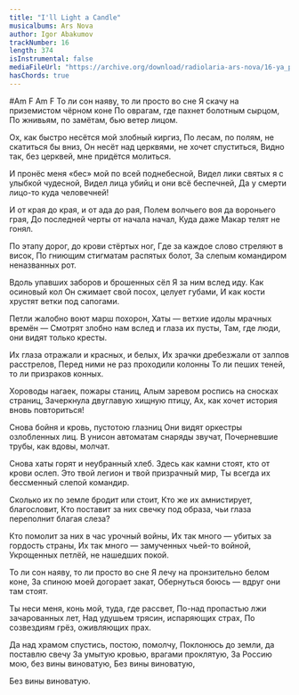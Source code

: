 ```yaml
---
title: "I'll Light a Candle"
musicalbums: Ars Nova
author: Igor Abakumov
trackNumber: 16
length: 374
isInstrumental: false
mediaFileUrl: "https://archive.org/download/radiolaria-ars-nova/16-ya_postavlyu_svechu.mp3"
hasChords: true
---
```


#Am            F                    Am  F
То ли сон наяву, то ли просто во сне
Я скачу на приземистом чёрном коне
По оврагам, где пахнет болотным сырцом,
По жнивьям, по замётам, бью ветер лицом.

Ох, как быстро несётся мой злобный киргиз,
По лесам, по полям, не скатиться бы вниз,
Он несёт над церквями, не хочет спуститься,
Видно так, без церквей, мне придётся молиться.

И пронёс меня «бес» мой по всей поднебесной,
Видел лики святых я с улыбкой чудесной,
Видел лица убийц и они всё беспечней,
Да у смерти лицо-то куда человечней!

И от края до края, и от ада до рая,
Полем волчьего воя да вороньего грая,
До последней черты от начала начал,
Куда даже Макар телят не гонял.

По этапу дорог, до крови стёртых ног,
Где за каждое слово стреляют в висок,
По гниющим стигматам распятых болот,
За слепым командиром неназванных рот.

Вдоль упавших заборов и брошенных сёл
Я за ним вслед иду. Как осиновый кол
Он сжимает свой посох, целует губами,
И как кости хрустят ветки под сапогами.

Петли жалобно воют марш похорон,
Хаты — ветхие идолы мрачных времён —
Смотрят злобно нам вслед и глаза их пусты,
Там, где люди, они видят только кресты.

Их глаза отражали и красных, и белых,
Их зрачки дребезжали от залпов расстрелов,
Перед ними не раз проходили колонны
То ли пеших теней, то ли призраков конных.

Хороводы нагаек, пожары станиц,
Алым заревом роспись на сносках страниц,
Зачеркнула двуглавую хищную птицу,
Ах, как хочет история вновь повториться!

Снова бойня и кровь, пустотою глазниц
Они видят оркестры озлобленных лиц.
В унисон автоматам снаряды звучат,
Почерневшие трубы, как вдовы, молчат.

Снова хаты горят и неубранный хлеб.
Здесь как камни стоят, кто от крови ослеп.
Это твой легион и твой призрачный мир,
Ты всегда их бессменный слепой командир.

Сколько их по земле бродит или стоит,
Кто же их амнистирует, благословит,
Кто поставит за них свечку под образа,
чьи глаза переполнит благая слеза?

Кто помолит за них в час урочный войны,
Их так много — убитых за гордость страны,
Их так много — замученных чьей-то войной,
Укрощенных петлёй, не нашедших покой.

То ли сон наяву, то ли просто во сне
Я лечу на пронзительно белом коне,
За спиною моей догорает закат,
Обернуться боюсь — вдруг они там стоят.

Ты неси меня, конь мой, туда, где рассвет,
По-над пропастью лжи зачарованных лет,
Над удушьем трясин, испаряющих страх,
По созвездиям грёз, оживляющих прах.

Да над храмом спустись, постою, помолчу,
Поклонюсь до земли, да поставлю свечу
За умытую кровью, врагами проклятую,
За Россию мою, без вины виноватую,
Без вины виноватую,

Без вины виноватую.
